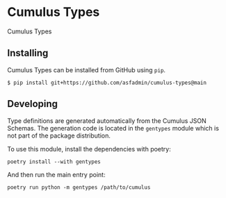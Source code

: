 # Cumulus Types
Cumulus Types

## Installing
Cumulus Types can be installed from GitHub using `pip`.
```
$ pip install git+https://github.com/asfadmin/cumulus-types@main
```

## Developing
Type definitions are generated automatically from the Cumulus JSON Schemas. The
generation code is located in the `gentypes` module which is not part of the
package distribution.

To use this module, install the dependencies with poetry:
```
poetry install --with gentypes
```

And then run the main entry point:
```
poetry run python -m gentypes /path/to/cumulus
```

